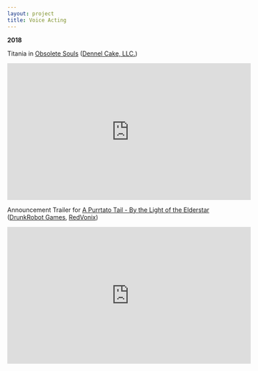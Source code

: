 ```yaml
---
layout: project
title: Voice Acting
---
```

<b>2018</b>

Titania in [Obsolete Souls](https://www.obsoletesouls.com/) ([Dennel Cake, LLC.](https://www.dennelcake.com/))

<iframe width="560" height="315" src="https://www.youtube.com/embed/XbvtWdABnGc" frameborder="0" allow="autoplay; encrypted-media" allowfullscreen></iframe>

Announcement Trailer for [A Purrtato Tail - By the Light of the Elderstar](http://www.purrtatotail.com/) ([DrunkRobot Games](http://press.drunkrobotgames.com/), [RedVonix](http://www.redvonix.com/))

<iframe width="560" height="315" src="https://www.youtube.com/embed/67-0QfbQ8tI?rel=0" frameborder="0" allow="autoplay; encrypted-media" allowfullscreen></iframe>
